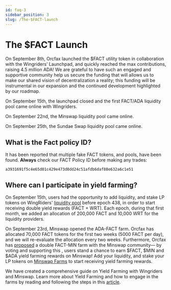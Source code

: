 ```yaml
---
id: faq-3
sidebar_position: 3
slug: /The-$FACT-launch
---
```


# The $FACT Launch

On September 8th, Orcfax launched the $FACT utility token in collaboration with
the Wingriders’ Launchpad, and quickly reached the max contributions, raising
4.5 million ADA! We are grateful to have such an engaged and supportive
community help us secure the funding that will allows us to make our shared
vision of decentralization a reality; this funding will be instrumental in our
expansion and the continued development highlighted by our roadmap.

On September 15th, the launchpad closed and the first FACT/ADA liquidity pool
came online with Wingriders.

On September 22nd, the Minswap liquidity pool came online.

On  September 25th, the Sundae Swap liquidity pool came online.

## What is the Fact policy ID?

It has been reported that multiple fake FACT tokens, and pools, have been
found. **Always** check our FACT Policy ID before making any trades:

```text
a3931691f5c4e65d01c429e473d0dd24c51afdb6daf88e632a6c1e51
```

## Where can I participate in yield farming?

On September 15th, users had the opportunity to add liquidity, and stake LP
tokens on WingRiders' [liquidity pool](https://app.wingriders.com/pools/026a18d04a0c642759bb3d83b12e3344894e5c1c7b2aeb1a2113a5702b4e632bf755fe5e33309a47216aa396106641edd056423e2ef2a08ce30bb604)
before epoch 438, in order to start receiving double yield rewards
(FACT + WRT). Each epoch, during that first month, we added an allocation of
200,000 FACT and 10,000 WRT for the liquidity providers.

On September 23rd, Minswap opened the ADA-FACT farm. Orcfax has allocated
70,000 FACT tokens for the first two weeks (5000 FACT per day), and we will
re-evaluate the allocation every two weeks. Furthermore, Orcfax has
[proposed](https://forum.minswap.org/t/add-fact-min-yield-farming-to-the-ada-fact-pool/4364)
a double FACT-MIN farm with the Minswap community— by voting and supporting this
, users stand a chance to earn $FACT, $MIN and $ADA yield farming rewards on
Minswap! Add your liquidity, and stake your LP tokens on
[Minswap Farms](https://app.minswap.org/farm) to start receiving yield farming
rewards.

We have created a comprehensive guide on Yield Farming with Wingriders and
Minswap. Learn more about Yield Farming and how to engage in the farms by
reading and following the steps in this [article](https://medium.com/@orcfax/orcfax-yield-farming-101-a-starters-guide-c10c003de740).
